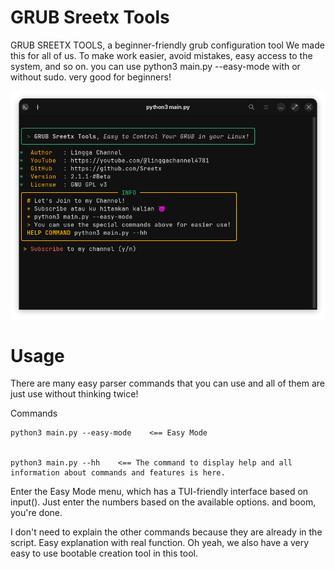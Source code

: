 # GRUB Sreetx Tools
GRUB SREETX TOOLS, a beginner-friendly grub configuration tool
We made this for all of us. To make work easier, avoid mistakes, easy access to the system, and so on.
you can use python3 main.py --easy-mode with or without sudo. very good for beginners!

![GRUB Sreetx Tools](https://github.com/Sreetx/gstools/blob/master/Cuplikan%20Layar%20Dari%202025-07-09%2012-00-50.png?raw=true)


# Usage
There are many easy parser commands that you can use and all of them are just use without thinking twice!

Commands


    python3 main.py --easy-mode    <== Easy Mode


    python3 main.py --hh    <== The command to display help and all information about commands and features is here.


Enter the Easy Mode menu, which has a TUI-friendly interface based on input(). Just enter the numbers based on the available options. and boom, you're done.

I don't need to explain the other commands because they are already in the script. Easy explanation with real function.
Oh yeah, we also have a very easy to use bootable creation tool in this tool.
